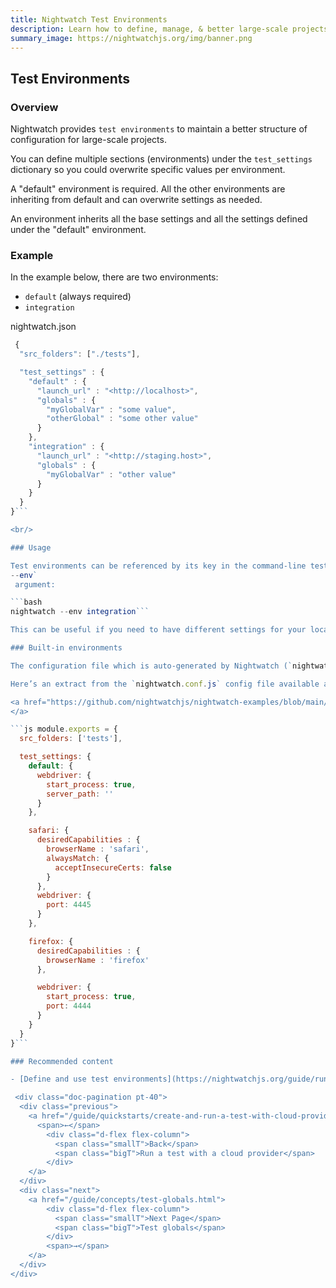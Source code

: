 ```yaml
---
title: Nightwatch Test Environments
description: Learn how to define, manage, & better large-scale projects with multiple test environments in Nightwatch.
summary_image: https://nightwatchjs.org/img/banner.png
---
```


## Test Environments

### Overview

Nightwatch provides `test environments` to maintain a better structure of configuration for large-scale projects.

You can define multiple sections (environments) under the `test_settings` dictionary so you could overwrite specific values per environment.

<p class="alert alert-info">A "default" environment is required. All the other environments are inheriting from default and can overwrite settings as needed.</p>

An environment inherits all the base settings and all the settings defined under the "default" environment.

### Example

In the example below, there are two environments:

- `default` (always required)
- `integration`

nightwatch.json

```js
 {
  "src_folders": ["./tests"],

  "test_settings" : {
    "default" : {
      "launch_url" : "<http://localhost>",
      "globals" : {
        "myGlobalVar" : "some value",
        "otherGlobal" : "some other value"
      }
    },
    "integration" : {
      "launch_url" : "<http://staging.host>",
      "globals" : {
        "myGlobalVar" : "other value"
      }
    }
  }
}```

<br/>

### Usage

Test environments can be referenced by its key in the command-line test runner, as the  `
--env`
 argument:

```bash
nightwatch --env integration```

This can be useful if you need to have different settings for your local machine and the Continuous Integration server.

### Built-in environments

The configuration file which is auto-generated by Nightwatch (`nightwatch.conf.js`) contains several pre-defined test environments for running tests against several browsers (Firefox, Chrome, Edge, Safari), and also for running tests using Selenium Server or popular cloud testing providers Browserstack and Saucelabs.

Here’s an extract from the `nightwatch.conf.js` config file available as part of the <a href="https://github.com/nightwatchjs/nightwatch-examples/">nightwatch-examples</a> project on Github:

<a href="https://github.com/nightwatchjs/nightwatch-examples/blob/main/nightwatch.conf.js"><i>github.com/nightwatchjs/nightwatch-examples/.../nightwatch.conf.js
</a>

```js module.exports = {
  src_folders: ['tests'],

  test_settings: {
    default: {
      webdriver: {
        start_process: true,
        server_path: ''
      }
    },

    safari: {
      desiredCapabilities : {
        browserName : 'safari',
        alwaysMatch: {
          acceptInsecureCerts: false
        }
      },
      webdriver: {
        port: 4445
      }
    },

    firefox: {
      desiredCapabilities : {
        browserName : 'firefox'
      },

      webdriver: {
        start_process: true,
        port: 4444
      }
    }
  }
}```

### Recommended content

- [Define and use test environments](https://nightwatchjs.org/guide/running-tests/define-test-environments.html)

 <div class="doc-pagination pt-40">
  <div class="previous">
    <a href="/guide/quickstarts/create-and-run-a-test-with-cloud-providers.html">
      <span>←</span>
        <div class="d-flex flex-column">
          <span class="smallT">Back</span>
          <span class="bigT">Run a test with a cloud provider</span>
        </div>
    </a>
  </div>
  <div class="next">
    <a href="/guide/concepts/test-globals.html">
        <div class="d-flex flex-column">
          <span class="smallT">Next Page</span>
          <span class="bigT">Test globals</span>
        </div>
        <span>→</span>
    </a>
  </div>
</div>
